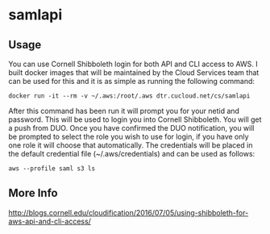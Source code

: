 # samlapi

## Usage
You can use Cornell Shibboleth login for both API and CLI access to AWS.  I built docker images that will be maintained by the Cloud Services team that can be used for this and it is as simple as running the following command:

```
docker run -it --rm -v ~/.aws:/root/.aws dtr.cucloud.net/cs/samlapi
```

After this command has been run it will prompt you for your netid and password.  This will be used to login you into Cornell Shibboleth. You will get a push from DUO.  Once you have confirmed the DUO notification, you will be prompted to select the role you wish to use for login, if you have only one role it will choose that automatically.  The credentials will be placed in the default credential file (~/.aws/credentials) and can be used as follows:

```
aws --profile saml s3 ls
```

## More Info

http://blogs.cornell.edu/cloudification/2016/07/05/using-shibboleth-for-aws-api-and-cli-access/

